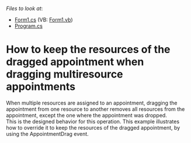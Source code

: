 <!-- default file list -->
*Files to look at*:

* [Form1.cs](./CS/Form1.cs) (VB: [Form1.vb](./VB/Form1.vb))
* [Program.cs](./CS/Program.cs)
<!-- default file list end -->
# How to keep the resources of the dragged appointment when dragging multiresource appointments


<p>When multiple resources are assigned to an appointment, dragging the appointment from one resource to another removes all resources from the appointment, except the one where the appointment was dropped.<br />
This is the designed behavior for this operation. This example illustrates how to override it to keep the resources of the dragged appointment, by using the AppointmentDrag event.</p>

<br/>


